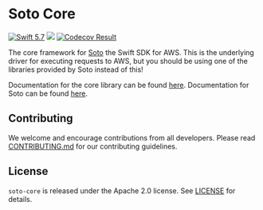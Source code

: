 # Soto Core

[<img src="http://img.shields.io/badge/swift-5.6_to_5.8-brightgreen.svg" alt="Swift 5.7" />](https://swift.org)
[<img src="https://github.com/soto-project/soto-core/workflows/CI/badge.svg" />](https://github.com/soto-project/soto-core/actions)
[<img src="https://codecov.io/gh/soto-project/soto-core/branch/main/graph/badge.svg" alt="Codecov Result" />](https://codecov.io/gh/soto-project/soto-core)

The core framework for [Soto](https://github.com/soto-project/soto) the Swift SDK for AWS. This is the underlying driver for executing requests to AWS, but you should be using one of the libraries provided by Soto instead of this! 

Documentation for the core library can be found [here](https://soto-project.github.io/soto-core). Documentation for Soto can be found [here](https://soto.codes).

## Contributing

We welcome and encourage contributions from all developers. Please read [CONTRIBUTING.md](CONTRIBUTING.md) for our contributing guidelines.

## License

`soto-core` is released under the Apache 2.0 license. See [LICENSE](LICENSE) for details.
